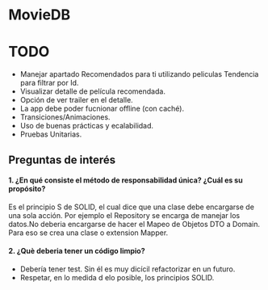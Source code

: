 # MovieDB

# TODO

- Manejar apartado Recomendados para ti utilizando peliculas Tendencia para filtrar por Id.
- Visualizar detalle de película recomendada.
- Opción de ver trailer en el detalle.
- La app debe poder fucnionar offline (con caché).
- Transiciones/Animaciones.
- Uso de buenas prácticas y ecalabilidad.
- Pruebas Unitarias.


## Preguntas de interés

#### 1. ¿En qué consiste el método de responsabilidad única? ¿Cuál es su propósito?

Es el principio S de SOLID, el cual dice que una clase debe encargarse de una sola acción. Por ejemplo el Repository se encarga de manejar los datos.No deberia encargarse de hacer el Mapeo de Objetos DTO a Domain. Para eso se crea una clase o extension Mapper.

#### 2. ¿Què deberia tener un código limpio?

- Debería tener test. Sin él es muy dicícil refactorizar en un futuro.
- Respetar, en lo medida d elo posible, los principios SOLID.


